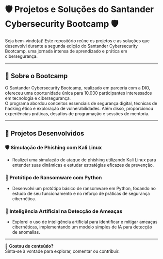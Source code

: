 # 🛡️ Projetos e Soluções do Santander Cybersecurity Bootcamp 🛡️

Seja bem-vindo(a)! Este repositório reúne os projetos e as soluções que desenvolvi durante a segunda edição do Santander Cybersecurity Bootcamp, uma jornada intensa de aprendizado e prática em cibersegurança.

---

## 🚀 Sobre o Bootcamp

O Santander Cybersecurity Bootcamp, realizado em parceria com a DIO, ofereceu uma oportunidade única para 10.000 participantes interessados em tecnologia e cibersegurança.  
O programa abordou conceitos essenciais de segurança digital, técnicas de hacking ético e exploração de vulnerabilidades. Além disso, proporcionou experiências práticas, desafios de programação e sessões de mentoria.  

---

## 📂 Projetos Desenvolvidos

### 🛡️ Simulação de Phishing com Kali Linux  
- Realizei uma simulação de ataque de phishing utilizando Kali Linux para entender suas dinâmicas e estudar estratégias eficazes de prevenção.  

### 🧬 Protótipo de Ransomware com Python  
- Desenvolvi um protótipo básico de ransomware em Python, focando no estudo de seu funcionamento e no reforço de práticas de segurança cibernética.  

### 🤖 Inteligência Artificial na Detecção de Ameaças  
- Explorei o uso de inteligência artificial para identificar e mitigar ameaças cibernéticas, implementando um modelo simples de IA para detecção de anomalias.  

---

📢 **Gostou do conteúdo?**  
Sinta-se à vontade para explorar, comentar ou contribuir.
